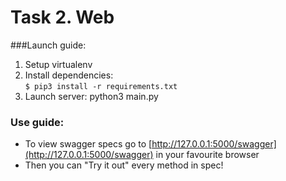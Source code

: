 # Task 2. Web

###Launch guide:
1. Setup virtualenv
1. Install dependencies:<br/>
`$ pip3 install -r requirements.txt`
3. Launch server: python3 main.py

### Use guide:
* To view swagger specs go to [http://127.0.0.1:5000/swagger](http://127.0.0.1:5000/swagger) in your favourite browser
* Then you can "Try it out" every method in spec! 